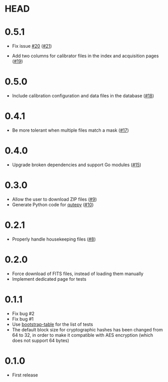 # HEAD

# 0.5.1

- Fix issue [#20](https://github.com/ziotom78/qutedb/pull/20) ([#21](https://github.com/ziotom78/qutedb/pull/21))

- Add two columns for calibrator files in the index and acquisition pages ([#19](https://github.com/ziotom78/qutedb/pull/19))

# 0.5.0

- Include calibration configuration and data files in the database ([#18](https://github.com/ziotom78/qutedb/pull/18))

# 0.4.1

- Be more tolerant when multiple files match a mask ([#17](https://github.com/ziotom78/qutedb/pull/17))

# 0.4.0

- Upgrade broken dependencies and support Go modules ([#15](https://github.com/ziotom78/qutedb/pull/15))

# 0.3.0

- Allow the user to download ZIP files ([#9](https://github.com/ziotom78/qutedb/pull/9))
- Generate Python code for [qutepy](https://github.com/ziotom78/qutepy) ([#10](https://github.com/ziotom78/qutedb/pull/10))

# 0.2.1

- Properly handle housekeeping files ([#8](https://github.com/ziotom78/qutedb/pull/8))

# 0.2.0

- Force download of FITS files, instead of loading them manually
- Implement dedicated page for tests

# 0.1.1

- Fix bug #2
- Fix bug #1
- Use [bootstrap-table](https://bootstrap-table.com/) for the list of tests
- The default block size for cryptographic hashes has been changed from 64 to 32, in
  order to make it compatible with AES encryption (which does not support 64 bytes)

# 0.1.0

- First release
